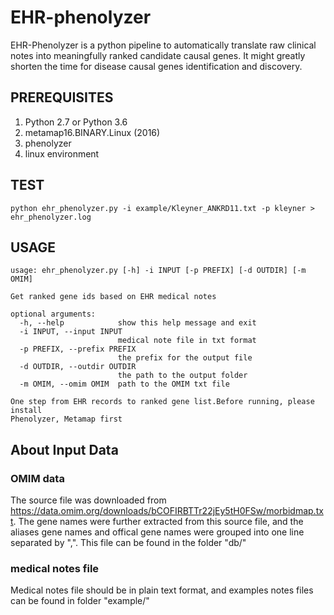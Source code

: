 # EHR-phenolyzer 

EHR-Phenolyzer is a python pipeline to automatically translate raw clinical notes into meaningfully ranked candidate causal genes. It might greatly shorten the time for disease causal genes identification and discovery. 

## PREREQUISITES

1. Python 2.7 or Python 3.6
2. metamap16.BINARY.Linux (2016)
3. phenolyzer
4. linux environment

## TEST 

`python ehr_phenolyzer.py -i example/Kleyner_ANKRD11.txt -p kleyner > ehr_phenolyzer.log `

## USAGE 

```
usage: ehr_phenolyzer.py [-h] -i INPUT [-p PREFIX] [-d OUTDIR] [-m OMIM]

Get ranked gene ids based on EHR medical notes

optional arguments:
  -h, --help            show this help message and exit
  -i INPUT, --input INPUT
                        medical note file in txt format
  -p PREFIX, --prefix PREFIX
                        the prefix for the output file
  -d OUTDIR, --outdir OUTDIR
                        the path to the output folder
  -m OMIM, --omim OMIM  path to the OMIM txt file

One step from EHR records to ranked gene list.Before running, please install
Phenolyzer, Metamap first

```
## About Input Data

### OMIM data
The source file was downloaded from https://data.omim.org/downloads/bCOFIRBTTr22jEy5tH0FSw/morbidmap.txt. The gene names were further extracted from this source file, and the aliases gene names and offical gene names were grouped into one line separated by ",". This file can be found in the folder "db/" 

### medical notes file
Medical notes file should be in plain text format, and examples notes files can be found in folder "example/"

